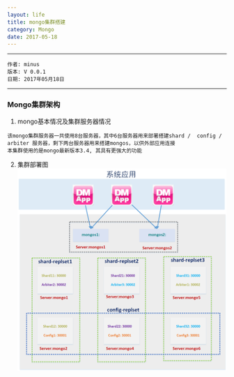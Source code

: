 ```yaml
---
layout: life
title: mongo集群搭建
category: Mongo
date: 2017-05-18
---
```


******

	作者: minus
	版本: V 0.0.1
	日期: 2017年05月18日

<!-- more -->

*******

### Mongo集群架构
1. mongo基本情况及集群服务器情况
```
该mongo集群服务器一共使用8台服务器，其中6台服务器用来部署搭建shard /  config / arbiter 服务器，剩下两台服务器用来搭建mongos，以供外部应用连接
本集群使用的是mongo最新版本3.4, 其具有更强大的功能
```

2. 集群部署图
![mongo集群](/res/img/blog/mongo/mongo-cluster.png)
